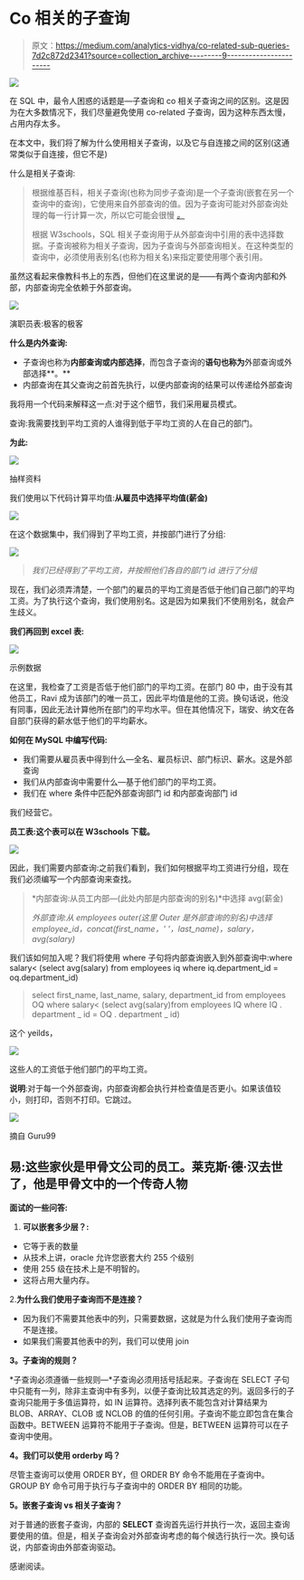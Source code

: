 # Co 相关的子查询

> 原文：<https://medium.com/analytics-vidhya/co-related-sub-queries-7d2c872d2341?source=collection_archive---------9----------------------->

![](img/087ac16677f21f42f7b86190c6db7df5.png)

在 SQL 中，最令人困惑的话题是—子查询和 co 相关子查询之间的区别。这是因为在大多数情况下，我们尽量避免使用 co-related 子查询，因为这种东西太慢，占用内存太多。

在本文中，我们将了解为什么使用相关子查询，以及它与自连接之间的区别(这通常类似于自连接，但它不是)

什么是相关子查询:

> 根据维基百科，相关子查询(也称为同步子查询)是一个子查询(嵌套在另一个查询中的查询)，它使用来自外部查询的值。因为子查询可能对外部查询处理的每一行计算一次，所以它可能会很慢 [*。*](https://en.wikipedia.org/wiki/Correlated_subquery)
> 
> 根据 W3schools，SQL 相关子查询用于从外部查询中引用的表中选择数据。子查询被称为相关子查询，因为子查询与外部查询相关。在这种类型的查询中，必须使用表别名(也称为相关名)来指定要使用哪个表引用。

虽然这看起来像教科书上的东西，但他们在这里说的是——有两个查询内部和外部，内部查询完全依赖于外部查询。

![](img/041ded308332c61b4b026bd4b6417818.png)

演职员表:极客的极客

**什么是内外查询:**

*   子查询也称为**内部查询或内部选择**，而包含子查询的**语句也称为**外部查询或外部选择**。**
*   内部查询在其父查询之前首先执行，以便内部查询的结果可以传递给外部查询

我将用一个代码来解释这一点:对于这个细节，我们采用雇员模式。

查询:我需要找到平均工资的人谁得到低于平均工资的人在自己的部门。

**为此:**

![](img/0ec95e3e44d7b0a3692a39d9decce885.png)

抽样资料

我们使用以下代码计算平均值:**从雇员中选择平均值(薪金)**

![](img/43bbc0da7b125e103c12976dba22ced8.png)

在这个数据集中，我们得到了平均工资，并按部门进行了分组:

![](img/478cb9f115e6749aa953766eb23cc2ca.png)

> *我们已经得到了平均工资，并按照他们各自的部门 id 进行了分组*

现在，我们必须弄清楚，一个部门的雇员的平均工资是否低于他们自己部门的平均工资。为了执行这个查询，我们使用别名。这是因为如果我们不使用别名，就会产生歧义。

**我们再回到 excel 表:**

![](img/061bfc7000580872b3ec62dd4b5e10ae.png)

示例数据

在这里，我检查了工资是否低于他们部门的平均工资。在部门 80 中，由于没有其他员工，Ravi 成为该部门的唯一员工，因此平均值是他的工资。换句话说，他没有同事，因此无法计算他所在部门的平均水平。但在其他情况下，瑞安、纳文在各自部门获得的薪水低于他们的平均薪水。

**如何在 MySQL 中编写代码:**

*   我们需要从雇员表中得到什么—全名、雇员标识、部门标识、薪水。这是外部查询
*   我们从内部查询中需要什么—基于他们部门的平均工资。
*   我们在 where 条件中匹配外部查询部门 id 和内部查询部门 id

我们经营它。

**员工表:这个表可以在 W3schools 下载。**

![](img/5be052311f8b3b76562fb4ec4e68d465.png)

因此，我们需要内部查询:之前我们看到，我们如何根据平均工资进行分组，现在我们必须编写一个内部查询来查找。

> *内部查询:从员工内部—(此处内部是内部查询的别名)*中选择 avg(薪金)
> 
> *外部查询:从 employees outer(这里 Outer 是外部查询的别名)中选择 employee_id，concat(first_name，' '，last_name)，salary，avg(salary)*

我们该如何加入呢？我们将使用 where 子句将内部查询嵌入到外部查询中:where salary< (select avg(salary) from employees iq where iq.department_id = oq.department_id)

> select first_name, last_name, salary, department_id
> from employees OQ
> where salary<
> (select avg(salary)from employees IQ where IQ . department _ id = OQ . department _ id)

这个 yeilds，

![](img/1b71d2071e5bb2f25eccfcaf55d5c285.png)

这些人的工资低于他们部门的平均工资。

**说明**:对于每一个外部查询，内部查询都会执行并检查值是否更小。如果该值较小，则打印，否则不打印。它跳过。

![](img/8c7162c0d73c14e90163f312b5a4f025.png)

摘自 Guru99

## 易:这些家伙是甲骨文公司的员工。莱克斯·德·汉去世了，他是甲骨文中的一个传奇人物

**面试的一些问答:**

1.  **可以嵌套多少层？:**

*   它等于表的数量
*   从技术上讲，oracle 允许您嵌套大约 255 个级别
*   使用 255 级在技术上是不明智的。
*   这将占用大量内存。

2.**为什么我们使用子查询而不是连接？**

*   因为我们不需要其他表中的列，只需要数据，这就是为什么我们使用子查询而不是连接。
*   如果我们需要其他表中的列，我们可以使用 join

**3。子查询的规则？**

*子查询必须遵循一些规则—*子查询必须用括号括起来。子查询在 SELECT 子句中只能有一列，除非主查询中有多列，以便子查询比较其选定的列。返回多行的子查询只能用于多值运算符，如 IN 运算符。选择列表不能包含对计算结果为 BLOB、ARRAY、CLOB 或 NCLOB 的值的任何引用。子查询不能立即包含在集合函数中。BETWEEN 运算符不能用于子查询。但是，BETWEEN 运算符可以在子查询中使用。

**4。我们可以使用 orderby 吗？**

尽管主查询可以使用 ORDER BY，但 ORDER BY 命令不能用在子查询中。GROUP BY 命令可用于执行与子查询中的 ORDER BY 相同的功能。

**5。嵌套子查询 vs 相关子查询？**

对于普通的嵌套子查询，内部的 **SELECT** 查询首先运行并执行一次，返回主查询要使用的值。但是，相关子查询会对外部查询考虑的每个候选行执行一次。换句话说，内部查询由外部查询驱动。

感谢阅读。